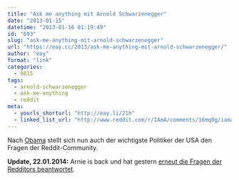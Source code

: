 ```yaml
---
title: "Ask me anything mit Arnold Schwarzenegger"
date: "2013-01-15"
datetime: "2013-01-16 01:19:49"
id: "693"
slug: "ask-me-anything-mit-arnold-schwarzenegger"
url: "https://eay.cc/2013/ask-me-anything-mit-arnold-schwarzenegger/"
author: "eay"
format: "link"
categories:
  - 0815
tags:
  - arnold-schwarzenegger
  - ask-me-anything
  - reddit
meta:
  - yourls_shorturl: "http://eay.li/21h"
  - linked_list_url: "http://www.reddit.com/r/IAmA/comments/16mq0g/iamarnold_ask_me_anything/"
---
```


Nach [Obama](http://www.reddit.com/r/IAmA/comments/z1c9z/i_am_barack_obama_president_of_the_united_states/) stellt sich nun auch der wichtigste Politiker der USA den Fragen der Reddit-Community.

**Update, 22.01.2014:** Arnie is back und hat gestern [erneut die Fragen der Redditors beantwortet](http://www.reddit.com/r/IAmA/comments/1vshw2/iamarnold_ama_20/).
